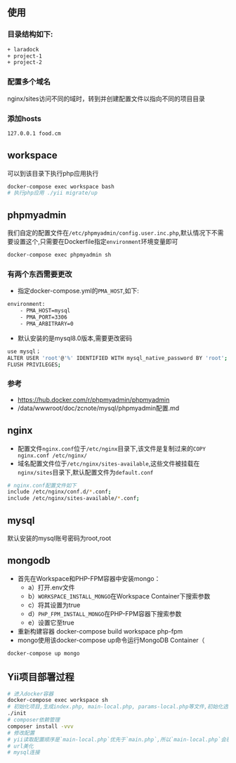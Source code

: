 ## 使用
### 目录结构如下:
```bash
+ laradock
+ project-1
+ project-2
```
### 配置多个域名
nginx/sites访问不同的域时，转到并创建配置文件以指向不同的项目目录

### 添加hosts
```bash
127.0.0.1 food.cm
```

## workspace
可以到该目录下执行php应用执行
```bash
docker-compose exec workspace bash
# 执行php应用 ./yii migrate/up
```


## phpmyadmin
我们自定的配置文件在`/etc/phpmyadmin/config.user.inc.php`,默认情况下不需要设置这个,只需要在Dockerfile指定`environment`环境变量即可
```bash
docker-compose exec phpmyadmin sh
```
### 有两个东西需要更改
- 指定docker-compose.yml的`PMA_HOST`,如下:
```bash
environment:
    - PMA_HOST=mysql
    - PMA_PORT=3306
    - PMA_ARBITRARY=0
```
- 默认安装的是mysql8.0版本,需要更改密码 
```bash
use mysql；
ALTER USER 'root'@'%' IDENTIFIED WITH mysql_native_password BY 'root'; 
FLUSH PRIVILEGES;  
```
### 参考
- https://hub.docker.com/r/phpmyadmin/phpmyadmin
- /data/wwwroot/doc/zcnote/mysql/phpmyadmin配置.md


## nginx
- 配置文件`nginx.conf`位于`/etc/nginx`目录下,该文件是复制过来的`COPY nginx.conf /etc/nginx/`
- 域名配置文件位于`/etc/nginx/sites-available`,这些文件被挂载在`nginx/sites`目录下,默认配置文件为`default.conf`
```bash
# nginx.conf配置文件如下
include /etc/nginx/conf.d/*.conf;
include /etc/nginx/sites-available/*.conf;
```

## mysql
默认安装的mysql账号密码为root,root

## mongodb
-  首先在Workspace和PHP-FPM容器中安装mongo： 
	- a）打开.env文件 
	- b）`WORKSPACE_INSTALL_MONGO`在Workspace Container下搜索参数 
	- c）将其设置为true 
	- d）`PHP_FPM_INSTALL_MONGO`在PHP-FPM容器下搜索参数 
	- e）设置它至true
- 重新构建容器 docker-compose build workspace php-fpm
- mongo使用该docker-compose up命令运行MongoDB Container（
```bash
docker-compose up mongo
```

## Yii项目部署过程
```bash
# 进入docker容器
docker-compose exec workspace sh
# 初始化项目,生成index.php, main-local.php, params-local.php等文件,初始化选择生成环境
./init
# composer依赖管理
composer install -vvv
# 修改配置
# yii读取配置顺序是`main-local.php`优先于`main.php`,所以`main-local.php`会覆盖`main.php`配置,即初始化会生成默认配置,这些默认配置需要删掉或者改为自己的配置,因为`main-local.php`不会提交到版本库,所以设置`main-local.php`的配置是不会共享给其他人的
# url美化
# mysql连接
```
